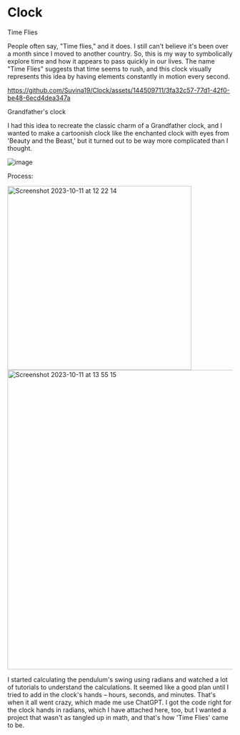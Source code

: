 # Clock
Time Flies

People often say, "Time flies," and it does. I still can't believe it's been over a month since I moved to another country. So, this is my way to symbolically explore time and how it appears to pass quickly in our lives. The name "Time Flies" suggests that time seems to rush, and this clock visually represents this idea by having elements constantly in motion every second.

https://github.com/Suvina19/Clock/assets/144509711/3fa32c57-77d1-42f0-be48-6ecd4dea347a

Grandfather's clock

I had this idea to recreate the classic charm of a Grandfather clock, and I wanted to make a cartoonish clock like the enchanted clock with eyes from 'Beauty and the Beast,' but it turned out to be way more complicated than I thought.

![image](https://github.com/Suvina19/Clock/assets/144509711/7d914c9a-d069-46ae-97d6-4b5c58e4c6d7)

Process:

<img width="412" alt="Screenshot 2023-10-11 at 12 22 14" src="https://github.com/Suvina19/Clock/assets/144509711/2640b713-b2d2-4a50-9991-eeb178005982">

<img width="671" alt="Screenshot 2023-10-11 at 13 55 15" src="https://github.com/Suvina19/Clock/assets/144509711/67820d32-a1d5-4306-8d88-d206d3c15a28">

I started calculating the pendulum's swing using radians and watched a lot of tutorials to understand the calculations. It seemed like a good plan until I tried to add in the clock's hands – hours, seconds, and minutes. That's when it all went crazy, which made me use ChatGPT. I got the code right for the clock hands in radians, which I have attached here, too, but I wanted a project that wasn't as tangled up in math, and that's how 'Time Flies' came to be.



